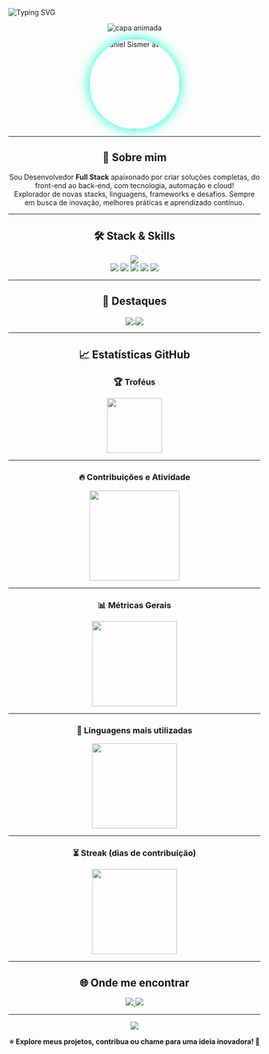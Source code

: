 ![Typing SVG](https://readme-typing-svg.demolab.com?font=Fira+Code&size=40&pause=1000&color=00FFD0&vCenter=true&width=1000&lines=Olá%2C+eu+sou+Daniel+Sismer!;Desenvolvedor+Full+Stack;Tecnologia+%7C+Inovação+%7C+Criatividade)

<p align="center">
  <img src="https://capsule-render.vercel.app/api?type=waving&color=0:00FFD0,100:1A1A2E&height=180&section=header&text=Bem-vindo(a)%20ao%20meu%20universo%20tecnol%C3%B3gico!&fontSize=36&fontColor=1A1A2E&animation=fadeIn" alt="capa animada"/>
</p>

<div align="center" style="margin-bottom: 12px;">
  <img src="https://avatars.githubusercontent.com/u/99240510?v=4" width="180" alt="Daniel Sismer avatar" style="border-radius:50%; box-shadow:0 0 24px #00FFD0;">
</div>

---

<div align="center">

## 🚀 Sobre mim

Sou Desenvolvedor **Full Stack** apaixonado por criar soluções completas, do front-end ao back-end, com tecnologia, automação e cloud!  
Explorador de novas stacks, linguagens, frameworks e desafios. Sempre em busca de inovação, melhores práticas e aprendizado contínuo.

</div>

---

<div align="center">

## 🛠️ Stack & Skills

<img src="https://skillicons.dev/icons?i=java,python,cpp,html,css,postgres,mysql,maven,git,linux,github&theme=dark" /><br>
<img src="https://img.shields.io/badge/Full%20Stack-00FFD0?style=for-the-badge&logo=code&logoColor=1A1A2E"/>
<img src="https://img.shields.io/badge/Front--End-1A1A2E?style=for-the-badge&logo=react&logoColor=00FFD0"/>
<img src="https://img.shields.io/badge/Back--End-00FFD0?style=for-the-badge&logo=java&logoColor=1A1A2E"/>
<img src="https://img.shields.io/badge/Cloud-1A1A2E?style=for-the-badge&logo=cloudflare&logoColor=00FFD0"/>
<img src="https://img.shields.io/badge/Always%20Learning-00FFD0?style=for-the-badge&logo=academia&logoColor=1A1A2E"/>
</div>

---

<div align="center">

## 🌟 Destaques

<a href="https://github.com/danielSismer/gerenciador-de-tasks">
  <img align="center" src="https://github-readme-stats.vercel.app/api/pin/?username=danielSismer&repo=gerenciador-de-tasks&theme=react&hide_border=true" />
</a>
<a href="https://github.com/danielSismer/WEG_One">
  <img align="center" src="https://github-readme-stats.vercel.app/api/pin/?username=danielSismer&repo=WEG_One&theme=react&hide_border=true" />
</a>

</div>

---

<div align="center">

## 📈 Estatísticas GitHub

### 🏆 Troféus
<img src="https://github-profile-trophy.vercel.app/?username=danielSismer&theme=github-dark&row=1&column=7" height="110"/>

---

### 🔥 Contribuições e Atividade
<img src="https://github-readme-activity-graph.vercel.app/graph?username=danielSismer&theme=react-dark&hide_border=true&area=true&color=00FFD0&line=00FFD0&point=00FFD0" height="180"/>

---

### 📊 Métricas Gerais
<img src="https://github-readme-stats.vercel.app/api?username=danielSismer&theme=react&hide_border=true&include_all_commits=true&show_icons=true&icon_color=00FFD0&title_color=00FFD0&text_color=FFFFFF" height="170"/>

---

### 🚀 Linguagens mais utilizadas
<img src="https://github-readme-stats.vercel.app/api/top-langs/?username=danielSismer&layout=compact&theme=react&hide_border=true&title_color=00FFD0&text_color=FFFFFF" height="170"/>

---

### ⏳ Streak (dias de contribuição)
<img src="https://github-readme-streak-stats.herokuapp.com/?user=danielSismer&theme=react&hide_border=true&stroke=00FFD0&ring=00FFD0&fire=00FFD0&currStreakLabel=00FFD0" height="170"/>

</div>

---

<div align="center">

## 🌐 Onde me encontrar

<a href="https://instagram.com/7nielz" target="_blank">
  <img src="https://img.shields.io/badge/Instagram-@7nielz-1A1A2E?style=for-the-badge&logo=instagram&logoColor=00FFD0" />
</a>
<a href="https://github.com/danielSismer" target="_blank">
  <img src="https://img.shields.io/badge/GitHub-danielSismer-1A1A2E?style=for-the-badge&logo=github&logoColor=00FFD0" />
</a>

</div>

---

<p align="center">
  <img src="https://capsule-render.vercel.app/api?type=waving&color=0:00FFD0,100:1A1A2E&height=100&section=footer"/>
</p>

<p align="center">
  <b>⭐ Explore meus projetos, contribua ou chame para uma ideia inovadora! 🚀</b>
</p>
